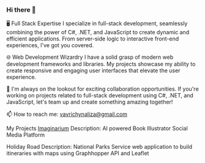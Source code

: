 ### Hi there 👋

🖥️ Full Stack Expertise
I specialize in full-stack development, seamlessly combining the power of C#, .NET, and JavaScript to create dynamic and efficient applications. From server-side logic to interactive front-end experiences, I've got you covered.

🌐 Web Development Wizardry
I have a solid grasp of modern web development frameworks and libraries. My projects showcase my ability to create responsive and engaging user interfaces that elevate the user experience.

 👯 I'm always on the lookout for exciting collaboration opportunities. If you're working on projects related to full-stack development using C#, .NET, and JavaScript, let's team up and create something amazing together!

 📫 How to reach me: vavrichynaliza@gmail.com

My Projects
[Imaginarium](https://github.com/LizaVavrichyna/imaginarium-react)
Description: AI powered Book Illustrator Social Media Platform

Holiday Road
Description: National Parks Service web application to build itineraries with maps using Graphhopper API and Leaflet

